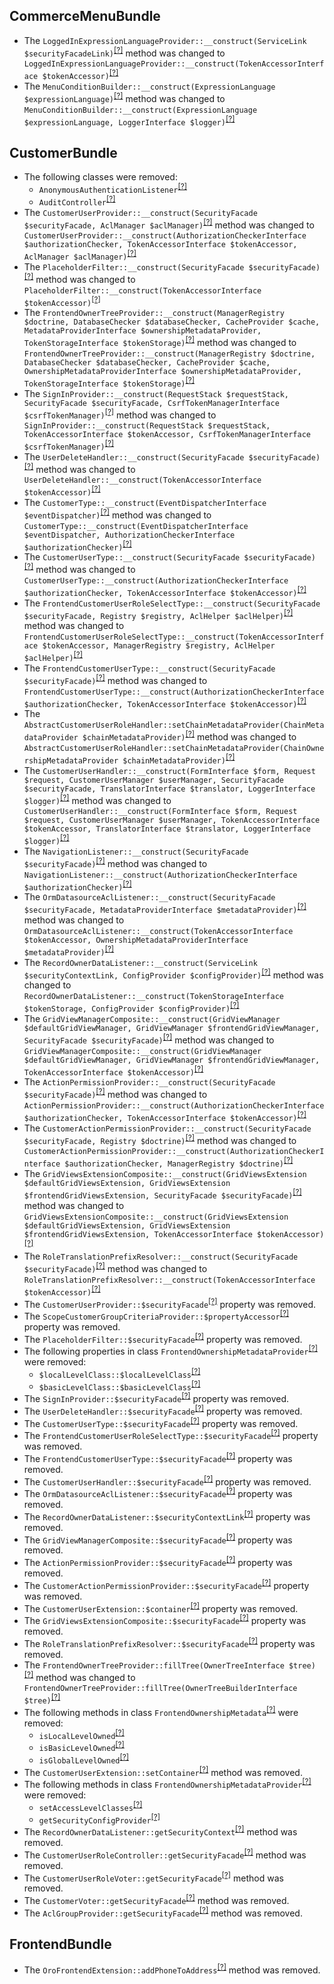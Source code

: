 CommerceMenuBundle
------------------
* The `LoggedInExpressionLanguageProvider::__construct(ServiceLink $securityFacadeLink)`<sup>[[?]](https://github.com/oroinc/customer-portal/tree/2.2.0/src/Oro/Bundle/CommerceMenuBundle/Menu/Condition/LoggedInExpressionLanguageProvider.php#L18 "Oro\Bundle\CommerceMenuBundle\Menu\Condition\LoggedInExpressionLanguageProvider")</sup> method was changed to `LoggedInExpressionLanguageProvider::__construct(TokenAccessorInterface $tokenAccessor)`<sup>[[?]](https://github.com/oroinc/customer-portal/tree/2.3.0/src/Oro/Bundle/CommerceMenuBundle/Menu/Condition/LoggedInExpressionLanguageProvider.php#L18 "Oro\Bundle\CommerceMenuBundle\Menu\Condition\LoggedInExpressionLanguageProvider")</sup>
* The `MenuConditionBuilder::__construct(ExpressionLanguage $expressionLanguage)`<sup>[[?]](https://github.com/oroinc/customer-portal/tree/2.2.0/src/Oro/Bundle/CommerceMenuBundle/Builder/MenuConditionBuilder.php#L22 "Oro\Bundle\CommerceMenuBundle\Builder\MenuConditionBuilder")</sup> method was changed to `MenuConditionBuilder::__construct(ExpressionLanguage $expressionLanguage, LoggerInterface $logger)`<sup>[[?]](https://github.com/oroinc/customer-portal/tree/2.3.0/src/Oro/Bundle/CommerceMenuBundle/Builder/MenuConditionBuilder.php#L29 "Oro\Bundle\CommerceMenuBundle\Builder\MenuConditionBuilder")</sup>

CustomerBundle
--------------
* The following classes were removed:
   - `AnonymousAuthenticationListener`<sup>[[?]](https://github.com/oroinc/customer-portal/tree/2.2.0/src/Oro/Bundle/CustomerBundle/Security/Http/Firewall/AnonymousAuthenticationListener.php#L13 "Oro\Bundle\CustomerBundle\Security\Http\Firewall\AnonymousAuthenticationListener")</sup>
   - `AuditController`<sup>[[?]](https://github.com/oroinc/customer-portal/tree/2.2.0/src/Oro/Bundle/CustomerBundle/Controller/AuditController.php#L12 "Oro\Bundle\CustomerBundle\Controller\AuditController")</sup>
* The `CustomerUserProvider::__construct(SecurityFacade $securityFacade, AclManager $aclManager)`<sup>[[?]](https://github.com/oroinc/customer-portal/tree/2.2.0/src/Oro/Bundle/CustomerBundle/Security/CustomerUserProvider.php#L43 "Oro\Bundle\CustomerBundle\Security\CustomerUserProvider")</sup> method was changed to `CustomerUserProvider::__construct(AuthorizationCheckerInterface $authorizationChecker, TokenAccessorInterface $tokenAccessor, AclManager $aclManager)`<sup>[[?]](https://github.com/oroinc/customer-portal/tree/2.3.0/src/Oro/Bundle/CustomerBundle/Security/CustomerUserProvider.php#L40 "Oro\Bundle\CustomerBundle\Security\CustomerUserProvider")</sup>
* The `PlaceholderFilter::__construct(SecurityFacade $securityFacade)`<sup>[[?]](https://github.com/oroinc/customer-portal/tree/2.2.0/src/Oro/Bundle/CustomerBundle/Placeholder/PlaceholderFilter.php#L18 "Oro\Bundle\CustomerBundle\Placeholder\PlaceholderFilter")</sup> method was changed to `PlaceholderFilter::__construct(TokenAccessorInterface $tokenAccessor)`<sup>[[?]](https://github.com/oroinc/customer-portal/tree/2.3.0/src/Oro/Bundle/CustomerBundle/Placeholder/PlaceholderFilter.php#L16 "Oro\Bundle\CustomerBundle\Placeholder\PlaceholderFilter")</sup>
* The `FrontendOwnerTreeProvider::__construct(ManagerRegistry $doctrine, DatabaseChecker $databaseChecker, CacheProvider $cache, MetadataProviderInterface $ownershipMetadataProvider, TokenStorageInterface $tokenStorage)`<sup>[[?]](https://github.com/oroinc/customer-portal/tree/2.2.0/src/Oro/Bundle/CustomerBundle/Owner/FrontendOwnerTreeProvider.php#L40 "Oro\Bundle\CustomerBundle\Owner\FrontendOwnerTreeProvider")</sup> method was changed to `FrontendOwnerTreeProvider::__construct(ManagerRegistry $doctrine, DatabaseChecker $databaseChecker, CacheProvider $cache, OwnershipMetadataProviderInterface $ownershipMetadataProvider, TokenStorageInterface $tokenStorage)`<sup>[[?]](https://github.com/oroinc/customer-portal/tree/2.3.0/src/Oro/Bundle/CustomerBundle/Owner/FrontendOwnerTreeProvider.php#L39 "Oro\Bundle\CustomerBundle\Owner\FrontendOwnerTreeProvider")</sup>
* The `SignInProvider::__construct(RequestStack $requestStack, SecurityFacade $securityFacade, CsrfTokenManagerInterface $csrfTokenManager)`<sup>[[?]](https://github.com/oroinc/customer-portal/tree/2.2.0/src/Oro/Bundle/CustomerBundle/Layout/DataProvider/SignInProvider.php#L38 "Oro\Bundle\CustomerBundle\Layout\DataProvider\SignInProvider")</sup> method was changed to `SignInProvider::__construct(RequestStack $requestStack, TokenAccessorInterface $tokenAccessor, CsrfTokenManagerInterface $csrfTokenManager)`<sup>[[?]](https://github.com/oroinc/customer-portal/tree/2.3.0/src/Oro/Bundle/CustomerBundle/Layout/DataProvider/SignInProvider.php#L32 "Oro\Bundle\CustomerBundle\Layout\DataProvider\SignInProvider")</sup>
* The `UserDeleteHandler::__construct(SecurityFacade $securityFacade)`<sup>[[?]](https://github.com/oroinc/customer-portal/tree/2.2.0/src/Oro/Bundle/CustomerBundle/Handler/UserDeleteHandler.php#L19 "Oro\Bundle\CustomerBundle\Handler\UserDeleteHandler")</sup> method was changed to `UserDeleteHandler::__construct(TokenAccessorInterface $tokenAccessor)`<sup>[[?]](https://github.com/oroinc/customer-portal/tree/2.3.0/src/Oro/Bundle/CustomerBundle/Handler/UserDeleteHandler.php#L19 "Oro\Bundle\CustomerBundle\Handler\UserDeleteHandler")</sup>
* The `CustomerType::__construct(EventDispatcherInterface $eventDispatcher)`<sup>[[?]](https://github.com/oroinc/customer-portal/tree/2.2.0/src/Oro/Bundle/CustomerBundle/Form/Type/CustomerType.php#L40 "Oro\Bundle\CustomerBundle\Form\Type\CustomerType")</sup> method was changed to `CustomerType::__construct(EventDispatcherInterface $eventDispatcher, AuthorizationCheckerInterface $authorizationChecker)`<sup>[[?]](https://github.com/oroinc/customer-portal/tree/2.3.0/src/Oro/Bundle/CustomerBundle/Form/Type/CustomerType.php#L45 "Oro\Bundle\CustomerBundle\Form\Type\CustomerType")</sup>
* The `CustomerUserType::__construct(SecurityFacade $securityFacade)`<sup>[[?]](https://github.com/oroinc/customer-portal/tree/2.2.0/src/Oro/Bundle/CustomerBundle/Form/Type/CustomerUserType.php#L39 "Oro\Bundle\CustomerBundle\Form\Type\CustomerUserType")</sup> method was changed to `CustomerUserType::__construct(AuthorizationCheckerInterface $authorizationChecker, TokenAccessorInterface $tokenAccessor)`<sup>[[?]](https://github.com/oroinc/customer-portal/tree/2.3.0/src/Oro/Bundle/CustomerBundle/Form/Type/CustomerUserType.php#L38 "Oro\Bundle\CustomerBundle\Form\Type\CustomerUserType")</sup>
* The `FrontendCustomerUserRoleSelectType::__construct(SecurityFacade $securityFacade, Registry $registry, AclHelper $aclHelper)`<sup>[[?]](https://github.com/oroinc/customer-portal/tree/2.2.0/src/Oro/Bundle/CustomerBundle/Form/Type/FrontendCustomerUserRoleSelectType.php#L41 "Oro\Bundle\CustomerBundle\Form\Type\FrontendCustomerUserRoleSelectType")</sup> method was changed to `FrontendCustomerUserRoleSelectType::__construct(TokenAccessorInterface $tokenAccessor, ManagerRegistry $registry, AclHelper $aclHelper)`<sup>[[?]](https://github.com/oroinc/customer-portal/tree/2.3.0/src/Oro/Bundle/CustomerBundle/Form/Type/FrontendCustomerUserRoleSelectType.php#L38 "Oro\Bundle\CustomerBundle\Form\Type\FrontendCustomerUserRoleSelectType")</sup>
* The `FrontendCustomerUserType::__construct(SecurityFacade $securityFacade)`<sup>[[?]](https://github.com/oroinc/customer-portal/tree/2.2.0/src/Oro/Bundle/CustomerBundle/Form/Type/FrontendCustomerUserType.php#L31 "Oro\Bundle\CustomerBundle\Form\Type\FrontendCustomerUserType")</sup> method was changed to `FrontendCustomerUserType::__construct(AuthorizationCheckerInterface $authorizationChecker, TokenAccessorInterface $tokenAccessor)`<sup>[[?]](https://github.com/oroinc/customer-portal/tree/2.3.0/src/Oro/Bundle/CustomerBundle/Form/Type/FrontendCustomerUserType.php#L32 "Oro\Bundle\CustomerBundle\Form\Type\FrontendCustomerUserType")</sup>
* The `AbstractCustomerUserRoleHandler::setChainMetadataProvider(ChainMetadataProvider $chainMetadataProvider)`<sup>[[?]](https://github.com/oroinc/customer-portal/tree/2.2.0/src/Oro/Bundle/CustomerBundle/Form/Handler/AbstractCustomerUserRoleHandler.php#L65 "Oro\Bundle\CustomerBundle\Form\Handler\AbstractCustomerUserRoleHandler")</sup> method was changed to `AbstractCustomerUserRoleHandler::setChainMetadataProvider(ChainOwnershipMetadataProvider $chainMetadataProvider)`<sup>[[?]](https://github.com/oroinc/customer-portal/tree/2.3.0/src/Oro/Bundle/CustomerBundle/Form/Handler/AbstractCustomerUserRoleHandler.php#L65 "Oro\Bundle\CustomerBundle\Form\Handler\AbstractCustomerUserRoleHandler")</sup>
* The `CustomerUserHandler::__construct(FormInterface $form, Request $request, CustomerUserManager $userManager, SecurityFacade $securityFacade, TranslatorInterface $translator, LoggerInterface $logger)`<sup>[[?]](https://github.com/oroinc/customer-portal/tree/2.2.0/src/Oro/Bundle/CustomerBundle/Form/Handler/CustomerUserHandler.php#L45 "Oro\Bundle\CustomerBundle\Form\Handler\CustomerUserHandler")</sup> method was changed to `CustomerUserHandler::__construct(FormInterface $form, Request $request, CustomerUserManager $userManager, TokenAccessorInterface $tokenAccessor, TranslatorInterface $translator, LoggerInterface $logger)`<sup>[[?]](https://github.com/oroinc/customer-portal/tree/2.3.0/src/Oro/Bundle/CustomerBundle/Form/Handler/CustomerUserHandler.php#L44 "Oro\Bundle\CustomerBundle\Form\Handler\CustomerUserHandler")</sup>
* The `NavigationListener::__construct(SecurityFacade $securityFacade)`<sup>[[?]](https://github.com/oroinc/customer-portal/tree/2.2.0/src/Oro/Bundle/CustomerBundle/EventListener/NavigationListener.php#L22 "Oro\Bundle\CustomerBundle\EventListener\NavigationListener")</sup> method was changed to `NavigationListener::__construct(AuthorizationCheckerInterface $authorizationChecker)`<sup>[[?]](https://github.com/oroinc/customer-portal/tree/2.3.0/src/Oro/Bundle/CustomerBundle/EventListener/NavigationListener.php#L23 "Oro\Bundle\CustomerBundle\EventListener\NavigationListener")</sup>
* The `OrmDatasourceAclListener::__construct(SecurityFacade $securityFacade, MetadataProviderInterface $metadataProvider)`<sup>[[?]](https://github.com/oroinc/customer-portal/tree/2.2.0/src/Oro/Bundle/CustomerBundle/EventListener/OrmDatasourceAclListener.php#L31 "Oro\Bundle\CustomerBundle\EventListener\OrmDatasourceAclListener")</sup> method was changed to `OrmDatasourceAclListener::__construct(TokenAccessorInterface $tokenAccessor, OwnershipMetadataProviderInterface $metadataProvider)`<sup>[[?]](https://github.com/oroinc/customer-portal/tree/2.3.0/src/Oro/Bundle/CustomerBundle/EventListener/OrmDatasourceAclListener.php#L27 "Oro\Bundle\CustomerBundle\EventListener\OrmDatasourceAclListener")</sup>
* The `RecordOwnerDataListener::__construct(ServiceLink $securityContextLink, ConfigProvider $configProvider)`<sup>[[?]](https://github.com/oroinc/customer-portal/tree/2.2.0/src/Oro/Bundle/CustomerBundle/EventListener/RecordOwnerDataListener.php#L28 "Oro\Bundle\CustomerBundle\EventListener\RecordOwnerDataListener")</sup> method was changed to `RecordOwnerDataListener::__construct(TokenStorageInterface $tokenStorage, ConfigProvider $configProvider)`<sup>[[?]](https://github.com/oroinc/customer-portal/tree/2.3.0/src/Oro/Bundle/CustomerBundle/EventListener/RecordOwnerDataListener.php#L27 "Oro\Bundle\CustomerBundle\EventListener\RecordOwnerDataListener")</sup>
* The `GridViewManagerComposite::__construct(GridViewManager $defaultGridViewManager, GridViewManager $frontendGridViewManager, SecurityFacade $securityFacade)`<sup>[[?]](https://github.com/oroinc/customer-portal/tree/2.2.0/src/Oro/Bundle/CustomerBundle/Entity/Manager/GridViewManagerComposite.php#L28 "Oro\Bundle\CustomerBundle\Entity\Manager\GridViewManagerComposite")</sup> method was changed to `GridViewManagerComposite::__construct(GridViewManager $defaultGridViewManager, GridViewManager $frontendGridViewManager, TokenAccessorInterface $tokenAccessor)`<sup>[[?]](https://github.com/oroinc/customer-portal/tree/2.3.0/src/Oro/Bundle/CustomerBundle/Entity/Manager/GridViewManagerComposite.php#L28 "Oro\Bundle\CustomerBundle\Entity\Manager\GridViewManagerComposite")</sup>
* The `ActionPermissionProvider::__construct(SecurityFacade $securityFacade)`<sup>[[?]](https://github.com/oroinc/customer-portal/tree/2.2.0/src/Oro/Bundle/CustomerBundle/Datagrid/ActionPermissionProvider.php#L17 "Oro\Bundle\CustomerBundle\Datagrid\ActionPermissionProvider")</sup> method was changed to `ActionPermissionProvider::__construct(AuthorizationCheckerInterface $authorizationChecker, TokenAccessorInterface $tokenAccessor)`<sup>[[?]](https://github.com/oroinc/customer-portal/tree/2.3.0/src/Oro/Bundle/CustomerBundle/Datagrid/ActionPermissionProvider.php#L23 "Oro\Bundle\CustomerBundle\Datagrid\ActionPermissionProvider")</sup>
* The `CustomerActionPermissionProvider::__construct(SecurityFacade $securityFacade, Registry $doctrine)`<sup>[[?]](https://github.com/oroinc/customer-portal/tree/2.2.0/src/Oro/Bundle/CustomerBundle/Datagrid/CustomerActionPermissionProvider.php#L26 "Oro\Bundle\CustomerBundle\Datagrid\CustomerActionPermissionProvider")</sup> method was changed to `CustomerActionPermissionProvider::__construct(AuthorizationCheckerInterface $authorizationChecker, ManagerRegistry $doctrine)`<sup>[[?]](https://github.com/oroinc/customer-portal/tree/2.3.0/src/Oro/Bundle/CustomerBundle/Datagrid/CustomerActionPermissionProvider.php#L23 "Oro\Bundle\CustomerBundle\Datagrid\CustomerActionPermissionProvider")</sup>
* The `GridViewsExtensionComposite::__construct(GridViewsExtension $defaultGridViewsExtension, GridViewsExtension $frontendGridViewsExtension, SecurityFacade $securityFacade)`<sup>[[?]](https://github.com/oroinc/customer-portal/tree/2.2.0/src/Oro/Bundle/CustomerBundle/Datagrid/Extension/GridViewsExtensionComposite.php#L28 "Oro\Bundle\CustomerBundle\Datagrid\Extension\GridViewsExtensionComposite")</sup> method was changed to `GridViewsExtensionComposite::__construct(GridViewsExtension $defaultGridViewsExtension, GridViewsExtension $frontendGridViewsExtension, TokenAccessorInterface $tokenAccessor)`<sup>[[?]](https://github.com/oroinc/customer-portal/tree/2.3.0/src/Oro/Bundle/CustomerBundle/Datagrid/Extension/GridViewsExtensionComposite.php#L28 "Oro\Bundle\CustomerBundle\Datagrid\Extension\GridViewsExtensionComposite")</sup>
* The `RoleTranslationPrefixResolver::__construct(SecurityFacade $securityFacade)`<sup>[[?]](https://github.com/oroinc/customer-portal/tree/2.2.0/src/Oro/Bundle/CustomerBundle/Acl/Resolver/RoleTranslationPrefixResolver.php#L22 "Oro\Bundle\CustomerBundle\Acl\Resolver\RoleTranslationPrefixResolver")</sup> method was changed to `RoleTranslationPrefixResolver::__construct(TokenAccessorInterface $tokenAccessor)`<sup>[[?]](https://github.com/oroinc/customer-portal/tree/2.3.0/src/Oro/Bundle/CustomerBundle/Acl/Resolver/RoleTranslationPrefixResolver.php#L20 "Oro\Bundle\CustomerBundle\Acl\Resolver\RoleTranslationPrefixResolver")</sup>
* The `CustomerUserProvider::$securityFacade`<sup>[[?]](https://github.com/oroinc/customer-portal/tree/2.2.0/src/Oro/Bundle/CustomerBundle/Security/CustomerUserProvider.php#L22 "Oro\Bundle\CustomerBundle\Security\CustomerUserProvider::$securityFacade")</sup> property was removed.
* The `ScopeCustomerGroupCriteriaProvider::$propertyAccessor`<sup>[[?]](https://github.com/oroinc/customer-portal/tree/2.2.0/src/Oro/Bundle/CustomerBundle/Provider/ScopeCustomerGroupCriteriaProvider.php#L24 "Oro\Bundle\CustomerBundle\Provider\ScopeCustomerGroupCriteriaProvider::$propertyAccessor")</sup> property was removed.
* The `PlaceholderFilter::$securityFacade`<sup>[[?]](https://github.com/oroinc/customer-portal/tree/2.2.0/src/Oro/Bundle/CustomerBundle/Placeholder/PlaceholderFilter.php#L13 "Oro\Bundle\CustomerBundle\Placeholder\PlaceholderFilter::$securityFacade")</sup> property was removed.
* The following properties in class `FrontendOwnershipMetadataProvider`<sup>[[?]](https://github.com/oroinc/customer-portal/tree/2.2.0/src/Oro/Bundle/CustomerBundle/Owner/Metadata/FrontendOwnershipMetadataProvider.php#L21 "Oro\Bundle\CustomerBundle\Owner\Metadata\FrontendOwnershipMetadataProvider")</sup> were removed:
   - `$localLevelClass::$localLevelClass`<sup>[[?]](https://github.com/oroinc/customer-portal/tree/2.2.0/src/Oro/Bundle/CustomerBundle/Owner/Metadata/FrontendOwnershipMetadataProvider.php#L21 "Oro\Bundle\CustomerBundle\Owner\Metadata\FrontendOwnershipMetadataProvider::$localLevelClass")</sup>
   - `$basicLevelClass::$basicLevelClass`<sup>[[?]](https://github.com/oroinc/customer-portal/tree/2.2.0/src/Oro/Bundle/CustomerBundle/Owner/Metadata/FrontendOwnershipMetadataProvider.php#L26 "Oro\Bundle\CustomerBundle\Owner\Metadata\FrontendOwnershipMetadataProvider::$basicLevelClass")</sup>
* The `SignInProvider::$securityFacade`<sup>[[?]](https://github.com/oroinc/customer-portal/tree/2.2.0/src/Oro/Bundle/CustomerBundle/Layout/DataProvider/SignInProvider.php#L26 "Oro\Bundle\CustomerBundle\Layout\DataProvider\SignInProvider::$securityFacade")</sup> property was removed.
* The `UserDeleteHandler::$securityFacade`<sup>[[?]](https://github.com/oroinc/customer-portal/tree/2.2.0/src/Oro/Bundle/CustomerBundle/Handler/UserDeleteHandler.php#L14 "Oro\Bundle\CustomerBundle\Handler\UserDeleteHandler::$securityFacade")</sup> property was removed.
* The `CustomerUserType::$securityFacade`<sup>[[?]](https://github.com/oroinc/customer-portal/tree/2.2.0/src/Oro/Bundle/CustomerBundle/Form/Type/CustomerUserType.php#L34 "Oro\Bundle\CustomerBundle\Form\Type\CustomerUserType::$securityFacade")</sup> property was removed.
* The `FrontendCustomerUserRoleSelectType::$securityFacade`<sup>[[?]](https://github.com/oroinc/customer-portal/tree/2.2.0/src/Oro/Bundle/CustomerBundle/Form/Type/FrontendCustomerUserRoleSelectType.php#L23 "Oro\Bundle\CustomerBundle\Form\Type\FrontendCustomerUserRoleSelectType::$securityFacade")</sup> property was removed.
* The `FrontendCustomerUserType::$securityFacade`<sup>[[?]](https://github.com/oroinc/customer-portal/tree/2.2.0/src/Oro/Bundle/CustomerBundle/Form/Type/FrontendCustomerUserType.php#L21 "Oro\Bundle\CustomerBundle\Form\Type\FrontendCustomerUserType::$securityFacade")</sup> property was removed.
* The `CustomerUserHandler::$securityFacade`<sup>[[?]](https://github.com/oroinc/customer-portal/tree/2.2.0/src/Oro/Bundle/CustomerBundle/Form/Handler/CustomerUserHandler.php#L29 "Oro\Bundle\CustomerBundle\Form\Handler\CustomerUserHandler::$securityFacade")</sup> property was removed.
* The `OrmDatasourceAclListener::$securityFacade`<sup>[[?]](https://github.com/oroinc/customer-portal/tree/2.2.0/src/Oro/Bundle/CustomerBundle/EventListener/OrmDatasourceAclListener.php#L20 "Oro\Bundle\CustomerBundle\EventListener\OrmDatasourceAclListener::$securityFacade")</sup> property was removed.
* The `RecordOwnerDataListener::$securityContextLink`<sup>[[?]](https://github.com/oroinc/customer-portal/tree/2.2.0/src/Oro/Bundle/CustomerBundle/EventListener/RecordOwnerDataListener.php#L19 "Oro\Bundle\CustomerBundle\EventListener\RecordOwnerDataListener::$securityContextLink")</sup> property was removed.
* The `GridViewManagerComposite::$securityFacade`<sup>[[?]](https://github.com/oroinc/customer-portal/tree/2.2.0/src/Oro/Bundle/CustomerBundle/Entity/Manager/GridViewManagerComposite.php#L21 "Oro\Bundle\CustomerBundle\Entity\Manager\GridViewManagerComposite::$securityFacade")</sup> property was removed.
* The `ActionPermissionProvider::$securityFacade`<sup>[[?]](https://github.com/oroinc/customer-portal/tree/2.2.0/src/Oro/Bundle/CustomerBundle/Datagrid/ActionPermissionProvider.php#L12 "Oro\Bundle\CustomerBundle\Datagrid\ActionPermissionProvider::$securityFacade")</sup> property was removed.
* The `CustomerActionPermissionProvider::$securityFacade`<sup>[[?]](https://github.com/oroinc/customer-portal/tree/2.2.0/src/Oro/Bundle/CustomerBundle/Datagrid/CustomerActionPermissionProvider.php#L15 "Oro\Bundle\CustomerBundle\Datagrid\CustomerActionPermissionProvider::$securityFacade")</sup> property was removed.
* The `CustomerUserExtension::$container`<sup>[[?]](https://github.com/oroinc/customer-portal/tree/2.2.0/src/Oro/Bundle/CustomerBundle/Datagrid/Extension/CustomerUserExtension.php#L18 "Oro\Bundle\CustomerBundle\Datagrid\Extension\CustomerUserExtension::$container")</sup> property was removed.
* The `GridViewsExtensionComposite::$securityFacade`<sup>[[?]](https://github.com/oroinc/customer-portal/tree/2.2.0/src/Oro/Bundle/CustomerBundle/Datagrid/Extension/GridViewsExtensionComposite.php#L21 "Oro\Bundle\CustomerBundle\Datagrid\Extension\GridViewsExtensionComposite::$securityFacade")</sup> property was removed.
* The `RoleTranslationPrefixResolver::$securityFacade`<sup>[[?]](https://github.com/oroinc/customer-portal/tree/2.2.0/src/Oro/Bundle/CustomerBundle/Acl/Resolver/RoleTranslationPrefixResolver.php#L17 "Oro\Bundle\CustomerBundle\Acl\Resolver\RoleTranslationPrefixResolver::$securityFacade")</sup> property was removed.
* The `FrontendOwnerTreeProvider::fillTree(OwnerTreeInterface $tree)`<sup>[[?]](https://github.com/oroinc/customer-portal/tree/2.2.0/src/Oro/Bundle/CustomerBundle/Owner/FrontendOwnerTreeProvider.php#L69 "Oro\Bundle\CustomerBundle\Owner\FrontendOwnerTreeProvider")</sup> method was changed to `FrontendOwnerTreeProvider::fillTree(OwnerTreeBuilderInterface $tree)`<sup>[[?]](https://github.com/oroinc/customer-portal/tree/2.3.0/src/Oro/Bundle/CustomerBundle/Owner/FrontendOwnerTreeProvider.php#L68 "Oro\Bundle\CustomerBundle\Owner\FrontendOwnerTreeProvider")</sup>
* The following methods in class `FrontendOwnershipMetadata`<sup>[[?]](https://github.com/oroinc/customer-portal/tree/2.2.0/src/Oro/Bundle/CustomerBundle/Owner/Metadata/FrontendOwnershipMetadata.php#L19 "Oro\Bundle\CustomerBundle\Owner\Metadata\FrontendOwnershipMetadata")</sup> were removed:
   - `isLocalLevelOwned`<sup>[[?]](https://github.com/oroinc/customer-portal/tree/2.2.0/src/Oro/Bundle/CustomerBundle/Owner/Metadata/FrontendOwnershipMetadata.php#L19 "Oro\Bundle\CustomerBundle\Owner\Metadata\FrontendOwnershipMetadata::isLocalLevelOwned")</sup>
   - `isBasicLevelOwned`<sup>[[?]](https://github.com/oroinc/customer-portal/tree/2.2.0/src/Oro/Bundle/CustomerBundle/Owner/Metadata/FrontendOwnershipMetadata.php#L27 "Oro\Bundle\CustomerBundle\Owner\Metadata\FrontendOwnershipMetadata::isBasicLevelOwned")</sup>
   - `isGlobalLevelOwned`<sup>[[?]](https://github.com/oroinc/customer-portal/tree/2.2.0/src/Oro/Bundle/CustomerBundle/Owner/Metadata/FrontendOwnershipMetadata.php#L35 "Oro\Bundle\CustomerBundle\Owner\Metadata\FrontendOwnershipMetadata::isGlobalLevelOwned")</sup>
* The `CustomerUserExtension::setContainer`<sup>[[?]](https://github.com/oroinc/customer-portal/tree/2.2.0/src/Oro/Bundle/CustomerBundle/Datagrid/Extension/CustomerUserExtension.php#L23 "Oro\Bundle\CustomerBundle\Datagrid\Extension\CustomerUserExtension::setContainer")</sup> method was removed.
* The following methods in class `FrontendOwnershipMetadataProvider`<sup>[[?]](https://github.com/oroinc/customer-portal/tree/2.2.0/src/Oro/Bundle/CustomerBundle/Owner/Metadata/FrontendOwnershipMetadataProvider.php#L46 "Oro\Bundle\CustomerBundle\Owner\Metadata\FrontendOwnershipMetadataProvider")</sup> were removed:
   - `setAccessLevelClasses`<sup>[[?]](https://github.com/oroinc/customer-portal/tree/2.2.0/src/Oro/Bundle/CustomerBundle/Owner/Metadata/FrontendOwnershipMetadataProvider.php#L46 "Oro\Bundle\CustomerBundle\Owner\Metadata\FrontendOwnershipMetadataProvider::setAccessLevelClasses")</sup>
   - `getSecurityConfigProvider`<sup>[[?]](https://github.com/oroinc/customer-portal/tree/2.2.0/src/Oro/Bundle/CustomerBundle/Owner/Metadata/FrontendOwnershipMetadataProvider.php#L61 "Oro\Bundle\CustomerBundle\Owner\Metadata\FrontendOwnershipMetadataProvider::getSecurityConfigProvider")</sup>
* The `RecordOwnerDataListener::getSecurityContext`<sup>[[?]](https://github.com/oroinc/customer-portal/tree/2.2.0/src/Oro/Bundle/CustomerBundle/EventListener/RecordOwnerDataListener.php#L81 "Oro\Bundle\CustomerBundle\EventListener\RecordOwnerDataListener::getSecurityContext")</sup> method was removed.
* The `CustomerUserRoleController::getSecurityFacade`<sup>[[?]](https://github.com/oroinc/customer-portal/tree/2.2.0/src/Oro/Bundle/CustomerBundle/Controller/Frontend/CustomerUserRoleController.php#L153 "Oro\Bundle\CustomerBundle\Controller\Frontend\CustomerUserRoleController::getSecurityFacade")</sup> method was removed.
* The `CustomerUserRoleVoter::getSecurityFacade`<sup>[[?]](https://github.com/oroinc/customer-portal/tree/2.2.0/src/Oro/Bundle/CustomerBundle/Acl/Voter/CustomerUserRoleVoter.php#L134 "Oro\Bundle\CustomerBundle\Acl\Voter\CustomerUserRoleVoter::getSecurityFacade")</sup> method was removed.
* The `CustomerVoter::getSecurityFacade`<sup>[[?]](https://github.com/oroinc/customer-portal/tree/2.2.0/src/Oro/Bundle/CustomerBundle/Acl/Voter/CustomerVoter.php#L283 "Oro\Bundle\CustomerBundle\Acl\Voter\CustomerVoter::getSecurityFacade")</sup> method was removed.
* The `AclGroupProvider::getSecurityFacade`<sup>[[?]](https://github.com/oroinc/customer-portal/tree/2.2.0/src/Oro/Bundle/CustomerBundle/Acl/Group/AclGroupProvider.php#L37 "Oro\Bundle\CustomerBundle\Acl\Group\AclGroupProvider::getSecurityFacade")</sup> method was removed.

FrontendBundle
--------------
* The `OroFrontendExtension::addPhoneToAddress`<sup>[[?]](https://github.com/oroinc/customer-portal/tree/2.2.0/src/Oro/Bundle/FrontendBundle/DependencyInjection/OroFrontendExtension.php#L79 "Oro\Bundle\FrontendBundle\DependencyInjection\OroFrontendExtension::addPhoneToAddress")</sup> method was removed.


